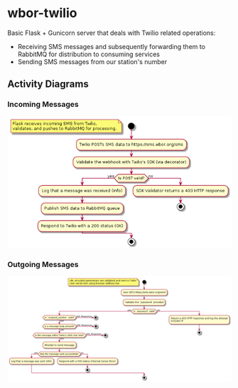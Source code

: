 # wbor-twilio

Basic Flask + Gunicorn server that deals with Twilio related operations:

- Receiving SMS messages and subsequently forwarding them to RabbitMQ for distribution to consuming services
- Sending SMS messages from our station's number

## Activity Diagrams

### Incoming Messages
![Incoming messages activity diagram](/diagrams/diagrams/Inbound%20Messages.png)

### Outgoing Messages
![Incoming messages activity diagram](/diagrams/diagrams/Outbound%20Messages.png)
